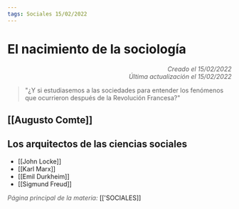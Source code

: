 ```yaml
---
tags: Sociales 15/02/2022
---
```


# El nacimiento de la sociología
<div style="text-align: right; opacity: 0.7; font-style: italic;">Creado el 15/02/2022</div>
<div style="text-align: right; opacity: 0.7; font-style: italic;">Última actualización el 15/02/2022</div>

> "¿Y si estudiasemos a las sociedades para entender los fenómenos que ocurrieron después de la Revolución Francesa?"

## [[Augusto Comte]]

## Los arquitectos de las ciencias sociales

- [[John Locke]]
- [[Karl Marx]]
- [[Emil Durkheim]]
- [[Sigmund Freud]]

<span style="opacity: 0.7; font-style: italic;">Página principal de la materia:</span> [['SOCIALES]]